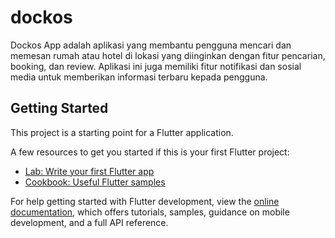 # dockos

Dockos App adalah aplikasi yang membantu pengguna mencari dan memesan rumah atau hotel di lokasi yang diinginkan dengan fitur pencarian, booking, dan review. Aplikasi ini juga memiliki fitur notifikasi dan sosial media untuk memberikan informasi terbaru kepada pengguna.

## Getting Started

This project is a starting point for a Flutter application.

A few resources to get you started if this is your first Flutter project:

- [Lab: Write your first Flutter app](https://docs.flutter.dev/get-started/codelab)
- [Cookbook: Useful Flutter samples](https://docs.flutter.dev/cookbook)

For help getting started with Flutter development, view the
[online documentation](https://docs.flutter.dev/), which offers tutorials,
samples, guidance on mobile development, and a full API reference.
